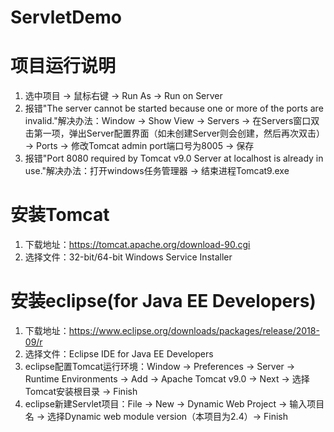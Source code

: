 # ServletDemo



# 项目运行说明
1. 选中项目 -> 鼠标右键 -> Run As -> Run on Server
2. 报错"The server cannot be started because one or more of the ports are invalid."解决办法：Window -> Show View -> Servers -> 在Servers窗口双击第一项，弹出Server配置界面（如未创建Server则会创建，然后再次双击） -> Ports -> 修改Tomcat admin port端口号为8005 -> 保存
3. 报错"Port 8080 required by Tomcat v9.0 Server at localhost is already in use."解决办法：打开windows任务管理器 -> 结束进程Tomcat9.exe



# 安装Tomcat
1. 下载地址：https://tomcat.apache.org/download-90.cgi <br/>
2. 选择文件：32-bit/64-bit Windows Service Installer <br/>



# 安装eclipse(for Java EE Developers)
1. 下载地址：https://www.eclipse.org/downloads/packages/release/2018-09/r
2. 选择文件：Eclipse IDE for Java EE Developers
3. eclipse配置Tomcat运行环境：Window -> Preferences -> Server -> Runtime Environments -> Add -> Apache Tomcat v9.0 -> Next -> 选择Tomcat安装根目录 -> Finish
4. eclipse新建Servlet项目：File -> New -> Dynamic Web Project -> 输入项目名 -> 选择Dynamic web module version（本项目为2.4）-> Finish
